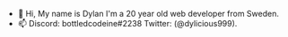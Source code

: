 - 👋 Hi, My name is Dylan I'm a 20 year old web developer from Sweden.
- 📫 Discord: bottledcodeine#2238 Twitter: (@dylicious999).

<!---
Dylbin/Dylbin is a ✨ special ✨ repository because its `README.md` (this file) appears on your GitHub profile.
You can click the Preview link to take a look at your changes.
--->
